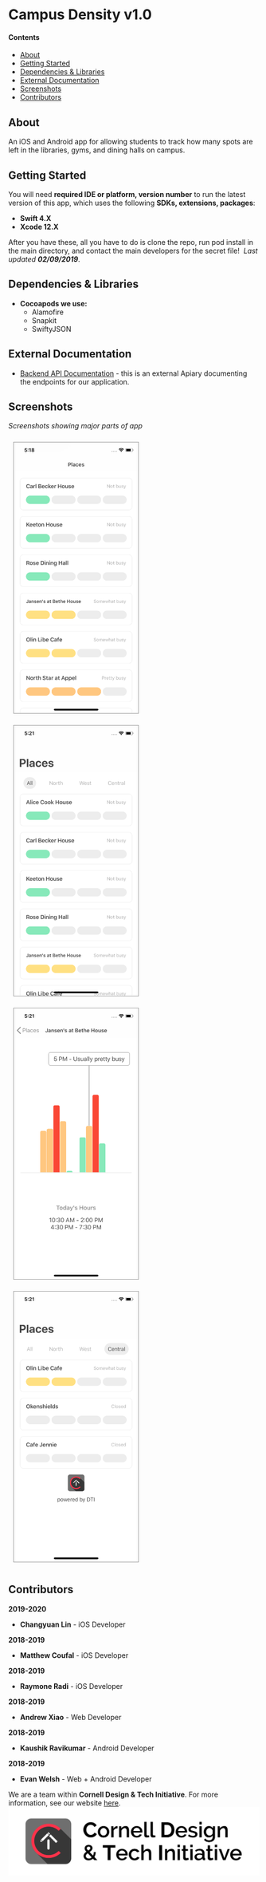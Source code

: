 # Campus Density v1.0

#### Contents
  - [About](#about)
  - [Getting Started](#getting-started)
  - [Dependencies & Libraries](#dependencies--libraries)
  - [External Documentation](#external-documentation)
  - [Screenshots](#screenshots)
  - [Contributors](#contributors)
​
## About
An iOS and Android app for allowing students to track how many spots are left in the libraries, gyms, and dining halls on campus.
​
## Getting Started
You will need **required IDE or platform, version number** to run the latest version of this app, which uses the following **SDKs, extensions, packages**:
​
 * **Swift 4.X**
 * **Xcode 12.X**
 
 After you have these, all you have to do is clone the repo, run pod install in the main directory, and contact the main developers for the secret file!
​ 
_Last updated **02/09/2019**_.
​
## Dependencies & Libraries
 * **Cocoapods we use:**
    * Alamofire
    * Snapkit
    * SwiftyJSON
​
## External Documentation
* [Backend API Documentation](https://apiary.io/) - this is an external Apiary documenting the endpoints for our application.
​
## Screenshots

_Screenshots showing major parts of app_

<img src="https://raw.githubusercontent.com/cornell-dti/campus-density-ios/master/Screenshots/sc1.png" width="250px" style="margin: 10px; border: 1px rgba(0,0,0,0.4) solid;"> <img src="https://raw.githubusercontent.com/cornell-dti/campus-density-ios/master/Screenshots/sc2.png" width="250px" style="margin: 10px; border: 1px rgba(0,0,0,0.4) solid;"> <img src="https://raw.githubusercontent.com/cornell-dti/campus-density-ios/master/Screenshots/sc3.png" width="250px" style="margin: 10px; border: 1px rgba(0,0,0,0.4) solid;"> <img src="https://raw.githubusercontent.com/cornell-dti/campus-density-ios/master/Screenshots/sc4.png" width="250px" style="margin: 10px; border: 1px rgba(0,0,0,0.4) solid;">
​
## Contributors
**2019-2020**
 * **Changyuan Lin** - iOS Developer

**2018-2019**
 * **Matthew Coufal** - iOS Developer

**2018-2019**
 * **Raymone Radi** - iOS Developer

**2018-2019**
 * **Andrew Xiao** - Web Developer

**2018-2019**
 * **Kaushik Ravikumar** - Android Developer

**2018-2019**
 * **Evan Welsh** - Web + Android Developer
​

We are a team within **Cornell Design & Tech Initiative**. For more information, see our website [here](https://cornelldti.org/).
<img src="https://raw.githubusercontent.com/cornell-dti/design/master/Branding/Wordmark/Dark%20Text/Transparent/Wordmark-Dark%20Text-Transparent%403x.png">
​
